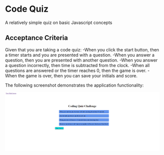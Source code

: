 # Code Quiz

A relatively simple quiz on basic Javascript concepts

## Acceptance Criteria

Given that you are taking a code quiz:
-When you click the start button,
then a timer starts and you are presented with a question.
-When you answer a question,
then you are presented with another question.
-When you answer a question incorrectly,
then time is subtracted from the clock.
-When all questions are answered or the timer reaches 0,
then the game is over.
-When the game is over,
then you can save your initials and score.

The following screenshot demonstrates the application functionality:

![code quiz](./assets/images/code-quiz.PNG)

